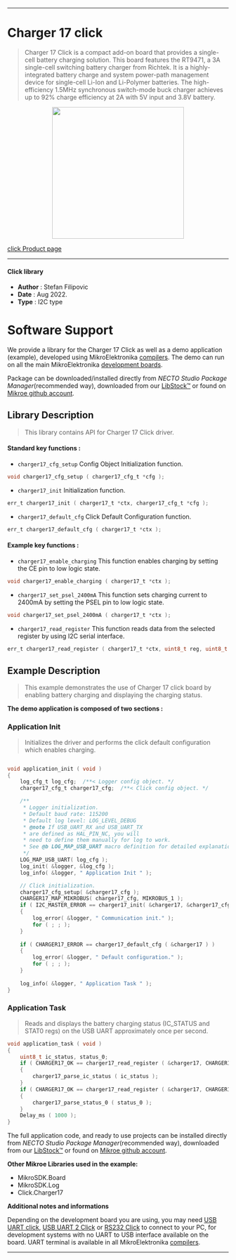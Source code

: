 
---
# Charger 17 click

> Charger 17 Click is a compact add-on board that provides a single-cell battery charging solution. This board features the RT9471, a 3A single-cell switching battery charger from Richtek. It is a highly-integrated battery charge and system power-path management device for single-cell Li-Ion and Li-Polymer batteries. The high-efficiency 1.5MHz synchronous switch-mode buck charger achieves up to 92% charge efficiency at 2A with 5V input and 3.8V battery.

<p align="center">
  <img src="https://download.mikroe.com/images/click_for_ide/charger17_click.png" height=300px>
</p>

[click Product page](https://www.mikroe.com/charger-17-click)

---


#### Click library

- **Author**        : Stefan Filipovic
- **Date**          : Aug 2022.
- **Type**          : I2C type


# Software Support

We provide a library for the Charger 17 Click
as well as a demo application (example), developed using MikroElektronika
[compilers](https://www.mikroe.com/necto-studio).
The demo can run on all the main MikroElektronika [development boards](https://www.mikroe.com/development-boards).

Package can be downloaded/installed directly from *NECTO Studio Package Manager*(recommended way), downloaded from our [LibStock&trade;](https://libstock.mikroe.com) or found on [Mikroe github account](https://github.com/MikroElektronika/mikrosdk_click_v2/tree/master/clicks).

## Library Description

> This library contains API for Charger 17 Click driver.

#### Standard key functions :

- `charger17_cfg_setup` Config Object Initialization function.
```c
void charger17_cfg_setup ( charger17_cfg_t *cfg );
```

- `charger17_init` Initialization function.
```c
err_t charger17_init ( charger17_t *ctx, charger17_cfg_t *cfg );
```

- `charger17_default_cfg` Click Default Configuration function.
```c
err_t charger17_default_cfg ( charger17_t *ctx );
```

#### Example key functions :

- `charger17_enable_charging` This function enables charging by setting the CE pin to low logic state.
```c
void charger17_enable_charging ( charger17_t *ctx );
```

- `charger17_set_psel_2400mA` This function sets charging current to 2400mA by setting the PSEL pin to low logic state.
```c
void charger17_set_psel_2400mA ( charger17_t *ctx );
```

- `charger17_read_register` This function reads data from the selected register by using I2C serial interface.
```c
err_t charger17_read_register ( charger17_t *ctx, uint8_t reg, uint8_t *data_out );
```

## Example Description

> This example demonstrates the use of Charger 17 click board by enabling battery charging and displaying the charging status.

**The demo application is composed of two sections :**

### Application Init

> Initializes the driver and performs the click default configuration which enables charging.

```c

void application_init ( void )
{
    log_cfg_t log_cfg;  /**< Logger config object. */
    charger17_cfg_t charger17_cfg;  /**< Click config object. */

    /** 
     * Logger initialization.
     * Default baud rate: 115200
     * Default log level: LOG_LEVEL_DEBUG
     * @note If USB_UART_RX and USB_UART_TX 
     * are defined as HAL_PIN_NC, you will 
     * need to define them manually for log to work. 
     * See @b LOG_MAP_USB_UART macro definition for detailed explanation.
     */
    LOG_MAP_USB_UART( log_cfg );
    log_init( &logger, &log_cfg );
    log_info( &logger, " Application Init " );

    // Click initialization.
    charger17_cfg_setup( &charger17_cfg );
    CHARGER17_MAP_MIKROBUS( charger17_cfg, MIKROBUS_1 );
    if ( I2C_MASTER_ERROR == charger17_init( &charger17, &charger17_cfg ) ) 
    {
        log_error( &logger, " Communication init." );
        for ( ; ; );
    }
    
    if ( CHARGER17_ERROR == charger17_default_cfg ( &charger17 ) )
    {
        log_error( &logger, " Default configuration." );
        for ( ; ; );
    }
    
    log_info( &logger, " Application Task " );
}

```

### Application Task

> Reads and displays the battery charging status (IC_STATUS and STAT0 regs) on the USB UART approximately once per second.

```c
void application_task ( void )
{
    uint8_t ic_status, status_0;
    if ( CHARGER17_OK == charger17_read_register ( &charger17, CHARGER17_REG_IC_STATUS, &ic_status ) )
    {
        charger17_parse_ic_status ( ic_status );
    }
    if ( CHARGER17_OK == charger17_read_register ( &charger17, CHARGER17_REG_STAT0, &status_0 ) )
    {
        charger17_parse_status_0 ( status_0 );
    }
    Delay_ms ( 1000 );
}
```

The full application code, and ready to use projects can be installed directly from *NECTO Studio Package Manager*(recommended way), downloaded from our [LibStock&trade;](https://libstock.mikroe.com) or found on [Mikroe github account](https://github.com/MikroElektronika/mikrosdk_click_v2/tree/master/clicks).

**Other Mikroe Libraries used in the example:**

- MikroSDK.Board
- MikroSDK.Log
- Click.Charger17

**Additional notes and informations**

Depending on the development board you are using, you may need
[USB UART click](https://www.mikroe.com/usb-uart-click),
[USB UART 2 Click](https://www.mikroe.com/usb-uart-2-click) or
[RS232 Click](https://www.mikroe.com/rs232-click) to connect to your PC, for
development systems with no UART to USB interface available on the board. UART
terminal is available in all MikroElektronika
[compilers](https://shop.mikroe.com/compilers).

---
